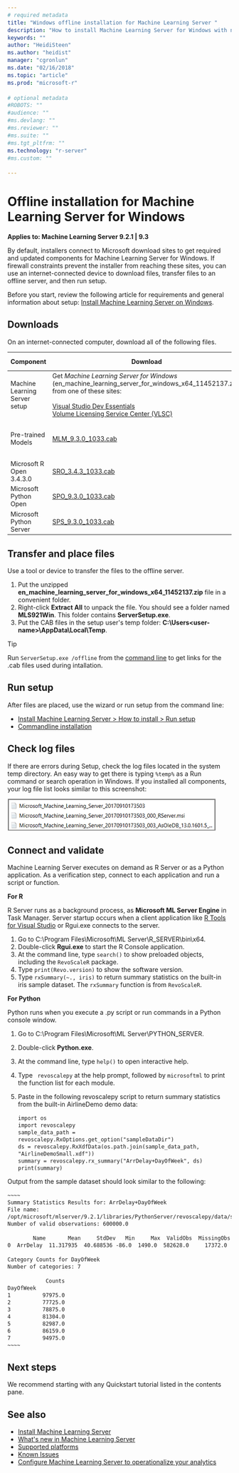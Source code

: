 ```yaml
---
# required metadata
title: "Windows offline installation for Machine Learning Server "
description: "How to install Machine Learning Server for Windows with no internet connection."
keywords: ""
author: "HeidiSteen"
ms.author: "heidist"
manager: "cgronlun"
ms.date: "02/16/2018"
ms.topic: "article"
ms.prod: "microsoft-r"

# optional metadata
#ROBOTS: ""
#audience: ""
#ms.devlang: ""
#ms.reviewer: ""
#ms.suite: ""
#ms.tgt_pltfrm: ""
ms.technology: "r-server"
#ms.custom: ""

---
```


# Offline installation for Machine Learning Server for Windows

**Applies to:  Machine Learning Server 9.2.1 | 9.3**

By default, installers connect to Microsoft download sites to get required and updated components for Machine Learning Server for Windows. If firewall constraints prevent the installer from reaching these sites, you can use an internet-connected device to download files, transfer files to an offline server, and then run setup.

Before you start, review the following article for requirements and general information about setup: [Install Machine Learning Server on Windows](machine-learning-server-windows-install.md).

## Downloads

On an internet-connected computer, download all of the following files.

<a name="file-list"></a>

| Component | Download | Used for | 
|-----------|----------|----------|
|Machine Learning Server setup | Get *Machine Learning Server for Windows* (en_machine_learning_server_for_windows_x64_11452137.zip) from one of these sites:<br/><br/>[Visual Studio Dev Essentials](https://my.visualstudio.com/Downloads?q=machine%20learning%20server&pgroup=) <br/>[Volume Licensing Service Center (VLSC)](http://go.microsoft.com/fwlink/?LinkId=717966&clcid=0x409) | R Server |
|Pre-trained Models |[MLM_9.3.0_1033.cab](https://go.microsoft.com/fwlink/?LinkId=852727) | Pre-trained models, R or Python |
|Microsoft R Open 3.4.3.0|[SRO_3.4.3_1033.cab](https://go.microsoft.com/fwlink/?LinkID=852724) | R |
|Microsoft Python Open |[SPO_9.3.0_1033.cab](https://go.microsoft.com/fwlink/?LinkId=852723) | Python |
|Microsoft Python Server |[SPS_9.3.0_1033.cab](https://go.microsoft.com/fwlink/?LinkId=852726) | Python |

## Transfer and place files

Use a tool or device to transfer the files to the offline server. 

1. Put the unzipped **en_machine_learning_server_for_windows_x64_11452137.zip** file in a convenient folder.
2. Right-click **Extract All** to unpack the file. You should see a folder named **MLS921Win**. This folder contains **ServerSetup.exe**.
3. Put the CAB files in the setup user's temp folder: **C:\Users\<user-name>\AppData\Local\Temp**. 

> [!Tip]
> Run `ServerSetup.exe /offline` from the [command line](machine-learning-server-windows-commandline.md) to get links for the .cab files used during intallation.

## Run setup

After files are placed, use the wizard or run setup from the command line:

+ [Install Machine Learning Server > How to install > Run setup](machine-learning-server-windows-install.md#howtoinstall)
+ [Commandline installation](machine-learning-server-windows-commandline.md)

## Check log files

If there are errors during Setup, check the log files located in the system temp directory. An easy way to get there is typing `%temp%` as a Run command or search operation in Windows. If you installed all components, your log file list looks similar to this screenshot:

  ![Machine Learning Server setup log files](./media/mlserver-setup-log-files.png)

<a name="connect-validate"></a>

## Connect and validate

Machine Learning Server executes on demand as R Server or as a Python application. As a verification step, connect to each application and run a script or function.

**For R**

R Server runs as a background process, as **Microsoft ML Server Engine** in Task Manager. Server startup occurs when a client application like [R Tools for Visual Studio](https://docs.microsoft.com/visualstudio/rtvs/installation) or Rgui.exe connects to the server.

1. Go to C:\Program Files\Microsoft\ML Server\R_SERVER\bin\x64.
2. Double-click **Rgui.exe** to start the R Console application.
3. At the command line, type `search()` to show preloaded objects, including the `RevoScaleR` package. 
4. Type `print(Revo.version)` to show the software version.
5. Type `rxSummary(~., iris)` to return summary statistics on the built-in iris sample dataset. The `rxSummary` function is from `RevoScaleR`. 

**For Python**

Python runs when you execute a .py script or run commands in a Python console window.

1. Go to C:\Program Files\Microsoft\ML Server\PYTHON_SERVER.
2. Double-click **Python.exe**.
3. At the command line, type `help()` to open interactive help.
4. Type ` revoscalepy` at the help prompt, followed by `microsoftml` to print the function list for each module.
5. Paste in the following revoscalepy script to return summary statistics from the built-in AirlineDemo demo data:

    ~~~~
    import os
    import revoscalepy 
    sample_data_path = revoscalepy.RxOptions.get_option("sampleDataDir")
    ds = revoscalepy.RxXdfData(os.path.join(sample_data_path, "AirlineDemoSmall.xdf"))
    summary = revoscalepy.rx_summary("ArrDelay+DayOfWeek", ds)  
    print(summary)
    ~~~~

  Output from the sample dataset should look similar to the following:

    ~~~~ 
    Summary Statistics Results for: ArrDelay+DayOfWeek
    File name: /opt/microsoft/mlserver/9.2.1/libraries/PythonServer/revoscalepy/data/sample_data/AirlineDemoSmall.xdf
    Number of valid observations: 600000.0
    
            Name       Mean     StdDev   Min     Max  ValidObs  MissingObs
    0  ArrDelay  11.317935  40.688536 -86.0  1490.0  582628.0     17372.0
    
    Category Counts for DayOfWeek
    Number of categories: 7
    
                Counts
    DayOfWeek         
    1          97975.0
    2          77725.0
    3          78875.0
    4          81304.0
    5          82987.0
    6          86159.0
    7          94975.0
    ~~~~

## Next steps

We recommend starting with any Quickstart tutorial listed in the contents pane. 

## See also

+ [Install Machine Learning Server](r-server-install.md)
+ [What's new in Machine Learning Server](../whats-new-in-machine-learning-server.md)
+ [Supported platforms](r-server-install-supported-platforms.md)  
+ [Known Issues](../resources-known-issues.md)  
+ [Configure Machine Learning Server to operationalize your analytics](../what-is-operationalization.md)